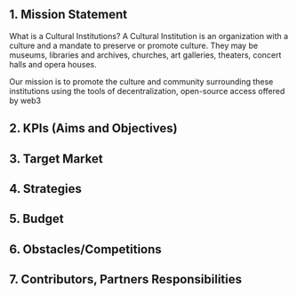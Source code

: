 ## 1. Mission Statement 
What is a Cultural Institutions? A Cultural Institution is an organization with a culture and a mandate to preserve or promote culture. They may be museums, libraries and archives, churches, art galleries, theaters, concert halls and opera houses. 

Our mission is to promote the culture and community surrounding these institutions using the tools of decentralization, open-source access offered by web3 
## 2. KPIs (Aims and Objectives)
## 3. Target Market
## 4. Strategies
## 5. Budget
## 6. Obstacles/Competitions
## 7. Contributors, Partners Responsibilities
